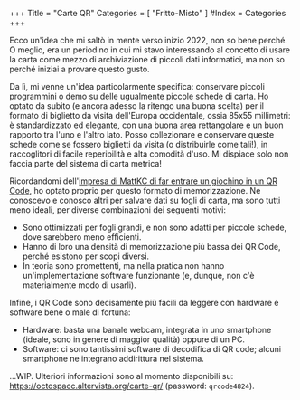 +++
Title = "Carte QR"
Categories = [ "Fritto-Misto" ]
#Index = Categories
+++

Ecco un'idea che mi saltò in mente verso inizio 2022, non so bene perché. O meglio, era un periodino in cui mi stavo interessando al concetto di usare la carta come mezzo di archiviazione di piccoli dati informatici, ma non so perché iniziai a provare questo gusto.

Da lì, mi venne un'idea particolarmente specifica: conservare piccoli programmini o demo su delle ugualmente piccole schede di carta. Ho optato da subito (e ancora adesso la ritengo una buona scelta) per il formato di biglietto da visita dell'Europa occidentale, ossia 85x55 millimetri: è standardizzato ed elegante, con una buona area rettangolare e un buon rapporto tra l'uno e l'altro lato. Posso collezionare e conservare queste schede come se fossero biglietti da visita (o distribuirle come tali!), in raccoglitori di facile reperibilità e alta comodità d'uso. Mi dispiace solo non faccia parte del sistema di carta metrica!

Ricordandomi dell'[impresa di MattKC di far entrare un giochino in un QR Code](https://youtu.be/ExwqNreocpg), ho optato proprio per questo formato di memorizzazione. Ne conoscevo e conosco altri per salvare dati su fogli di carta, ma sono tutti meno ideali, per diverse combinazioni dei seguenti motivi:

* Sono ottimizzati per fogli grandi, e non sono adatti per piccole schede, dove sarebbero meno efficienti.
* Hanno di loro una densità di memorizzazione più bassa dei QR Code, perché esistono per scopi diversi.
* In teoria sono promettenti, ma nella pratica non hanno un'implementazione software funzionante (e, dunque, non c'è materialmente modo di usarli).

Infine, i QR Code sono decisamente più facili da leggere con hardware e software bene o male di fortuna:

* Hardware: basta una banale webcam, integrata in uno smartphone (ideale, sono in genere di maggior qualità) oppure di un PC.
* Software: ci sono tantissimi software di decodifica di QR code; alcuni smartphone ne integrano addirittura nel sistema.

...WIP. Ulteriori informazioni sono al momento disponibili su: <https://octospacc.altervista.org/carte-qr/> (password: `qrcode4824`).
